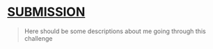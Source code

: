 # [SUBMISSION](https://iCodeThis.com/submissions/26418)
> Here should be some descriptions about me going through this challenge
